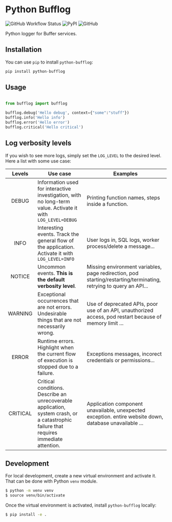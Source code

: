 # Python Bufflog

![GitHub Workflow Status](https://img.shields.io/github/workflow/status/bufferapp/python-bufflog/Publish%20Python%20%F0%9F%90%8D%20distributions%20%F0%9F%93%A6%20to%20PyPI) 
![PyPI](https://img.shields.io/pypi/v/python-bufflog?label=version&style=flat)
![GitHub](https://img.shields.io/github/license/bufferapp/python-bufflog?style=flat)

Python logger for Buffer services.

## Installation

You can use `pip` to install `python-bufflog`:

```python
pip install python-bufflog
```

## Usage

```python

from bufflog import bufflog

bufflog.debug('Hello debug', context={"some":"stuff"})
bufflog.info('Hello info')
bufflog.error('Hello error')
bufflog.critical('Hello critical')
```

## Log verbosity levels

If you wish to see more logs, simply set the `LOG_LEVEL` to the desired level. Here a list with some use case:

|  Levels  | Use case                                                                                                                               | Examples                                                                                                          |
| :------: | -------------------------------------------------------------------------------------------------------------------------------------- | ----------------------------------------------------------------------------------------------------------------- |
|  DEBUG   | Information used for interactive investigation, with no long-term value. Activate it with `LOG_LEVEL=DEBUG`                            | Printing function names, steps inside a function.                                                                 |
|   INFO   | Interesting events. Track the general flow of the application.  Activate it with `LOG_LEVEL=INFO`                                      | User logs in, SQL logs, worker process/delete a message...                                                        |
|  NOTICE  | Uncommon events. **This is the default verbosity level**.                                                                              | Missing environment variables, page redirection, pod starting/restarting/terminating, retrying to query an API... |
| WARNING  | Exceptional occurrences that are not errors. Undesirable things that are not necessarily wrong.                                        | Use of deprecated APIs,  poor use of an API, unauthorized access, pod restart because of memory limit ...         |
|  ERROR   | Runtime errors. Highlight when the current flow of execution is stopped due to a failure.                                              | Exceptions messages, incorect credentials or permissions...                                                       |
| CRITICAL | Critical conditions. Describe an unrecoverable application, system crash, or a catastrophic failure that requires immediate attention. | Application component unavailable, unexpected exception. entire website down, database unavailable ...            |

## Development

For local development, create a new virtual environment and activate it. That can be done with Python `venv` module.

```bash
$ python -m venv venv
$ source venv/bin/activate
```

Once the virtual environment is activated, install `python-bufflog` locally:

```bash
$ pip install -e .
```

